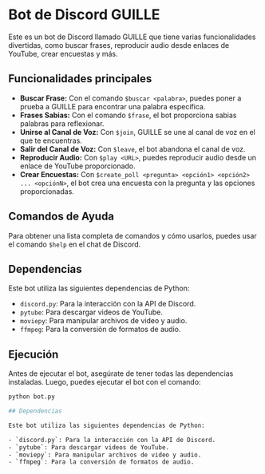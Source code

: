 # Bot de Discord GUILLE

Este es un bot de Discord llamado GUILLE que tiene varias funcionalidades divertidas, como buscar frases, reproducir audio desde enlaces de YouTube, crear encuestas y más.

## Funcionalidades principales

- **Buscar Frase:** Con el comando `$buscar <palabra>`, puedes poner a prueba a GUILLE para encontrar una palabra específica.
- **Frases Sabias:** Con el comando `$frase`, el bot proporciona sabias palabras para reflexionar.
- **Unirse al Canal de Voz:** Con `$join`, GUILLE se une al canal de voz en el que te encuentras.
- **Salir del Canal de Voz:** Con `$leave`, el bot abandona el canal de voz.
- **Reproducir Audio:** Con `$play <URL>`, puedes reproducir audio desde un enlace de YouTube proporcionado.
- **Crear Encuestas:** Con `$create_poll <pregunta> <opción1> <opción2> ... <opciónN>`, el bot crea una encuesta con la pregunta y las opciones proporcionadas.

## Comandos de Ayuda

Para obtener una lista completa de comandos y cómo usarlos, puedes usar el comando `$help` en el chat de Discord.

## Dependencias

Este bot utiliza las siguientes dependencias de Python:

- `discord.py`: Para la interacción con la API de Discord.
- `pytube`: Para descargar videos de YouTube.
- `moviepy`: Para manipular archivos de video y audio.
- `ffmpeg`: Para la conversión de formatos de audio.

## Ejecución

Antes de ejecutar el bot, asegúrate de tener todas las dependencias instaladas. Luego, puedes ejecutar el bot con el comando:

```bash
python bot.py

## Dependencias

Este bot utiliza las siguientes dependencias de Python:

- `discord.py`: Para la interacción con la API de Discord.
- `pytube`: Para descargar videos de YouTube.
- `moviepy`: Para manipular archivos de video y audio.
- `ffmpeg`: Para la conversión de formatos de audio.
